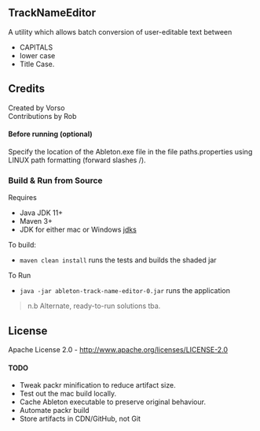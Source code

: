 ## TrackNameEditor
A utility which allows batch conversion of user-editable text between
 * CAPITALS
 * lower case
 * Title Case. 

## Credits
Created by Vorso   
Contributions by Rob

#### Before running (optional)
  Specify the location of the Ableton.exe file in the file paths.properties using LINUX path formatting (forward slashes /).

### Build & Run from Source

Requires
* Java JDK 11+
* Maven 3+
* JDK for either mac or Windows [jdks](https://adoptopenjdk.net/releases.html)
   
To build: 
  * `maven clean install` runs the tests and builds the shaded jar
  
To Run  
  * `java -jar ableton-track-name-editor-0.jar` runs the application
  
> n.b Alternate, ready-to-run solutions tba.  

## License
Apache License 2.0 - http://www.apache.org/licenses/LICENSE-2.0

#### TODO

* Tweak packr minification to reduce artifact size.
* Test out the mac build locally.    
* Cache Ableton executable to preserve original behaviour.
* Automate packr build
* Store artifacts in CDN/GitHub, not Git
